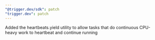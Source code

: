 ```yaml
---
"@trigger.dev/sdk": patch
"trigger.dev": patch
---
```


Added the heartbeats.yield utility to allow tasks that do continuous CPU-heavy work to heartbeat and continue running
